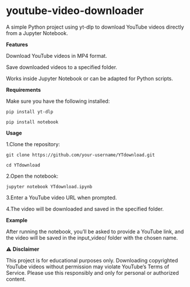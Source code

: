 # youtube-video-downloader
A simple Python project using yt-dlp to download YouTube videos directly from a Jupyter Notebook.

**Features**

Download YouTube videos in MP4 format.

Save downloaded videos to a specified folder.

Works inside Jupyter Notebook or can be adapted for Python scripts.

**Requirements**

Make sure you have the following installed:

    pip install yt-dlp
    
    pip install notebook

**Usage**

1.Clone the repository:

    git clone https://github.com/your-username/YTdownload.git

    cd YTdownload

2.Open the notebook:

    jupyter notebook YTdownload.ipynb

3.Enter a YouTube video URL when prompted.

4.The video will be downloaded and saved in the specified folder.

**Example**

After running the notebook, you’ll be asked to provide a YouTube link, and the video will be saved in the input_video/ folder with the chosen name.

⚠️ **Disclaimer**

This project is for educational purposes only. Downloading copyrighted YouTube videos without permission may violate YouTube’s Terms of Service. Please use this responsibly and only for personal or authorized content.
